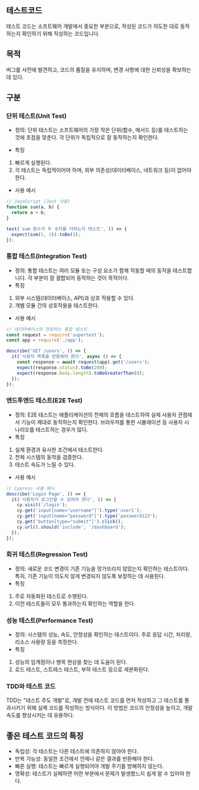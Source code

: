 ## 테스트코드
테스트 코드는 소프트웨어 개발에서 중요한 부분으로, 작성된 코드가 의도한 대로 동작하는지 확인하기 위해 작성하는 코드입니다.

## 목적
버그를 사전에 발견하고, 코드의 품질을 유지하며, 변경 사항에 대한 신뢰성을 확보하는 데 있다.

## 구분
### 단위 테스트(Unit Test)
- 정의: 단위 테스트는 소프트웨어의 가장 작은 단위(함수, 메서드 등)를 테스트하는 것에 초점을 맞춘다. 각 단위가 독립적으로 잘 동작하는지 확인한다.

- 특징
1. 빠르게 실행된다.
2. 각 테스트는 독립적이어야 하며, 외부 의존성(데이터베이스, 네트워크 등)이 없어야 한다.

- 사용 예시
```js
// JavaScript (Jest 사용)
function sum(a, b) {
  return a + b;
}

test('sum 함수가 두 숫자를 더하는지 테스트', () => {
  expect(sum(1, 2)).toBe(3);
});
```

### 통합 테스트(Integration Test)
- 정의: 통합 테스트는 여러 모듈 또는 구성 요소가 함께 작동할 때의 동작을 테스트합니다. 각 부분이 잘 결합되어 동작하는 것이 목적이다.
- 특징
1. 외부 시스템(데이터베이스, API)과 상호 작용할 수 있다.
2. 개별 모듈 간의 상호작용을 테스트한다.

- 사용 예시
```js
// 데이터베이스와 연동하는 통합 테스트
const request = require('supertest');
const app = require('./app');

describe('GET /users', () => {
  it('사용자 목록을 반환해야 한다', async () => {
    const response = await request(app).get('/users');
    expect(response.status).toBe(200);
    expect(response.body.length).toBeGreaterThan(0);
  });
});
```

### 엔드투엔드 테스트(E2E Test)
- 정의: E2E 테스트는 애플리케이션의 전체의 흐름을 테스트하여 실제 사용자 관점에서 기능이 제대로 동작하는지 확인한다. 브라우저를 통한 시뮬레이션 등 사용자 시나리오를 테스트하는 경우가 많다.
- 특징
1. 실제 환경과 유사한 조건에서 테스트한다.
2. 전체 시스템의 동작을 검증한다.
3. 테스트 속도가 느릴 수 있다.

- 사용 예시
```js
// Cypress 사용 예시
describe('Login Page', () => {
  it('사용자가 로그인할 수 있어야 한다', () => {
    cy.visit('/login');
    cy.get('input[name="username"]').type('user1');
    cy.get('input[name="password"]').type('password123');
    cy.get('button[type="submit"]').click();
    cy.url().should('include', '/dashboard');
  });
});
```

### 회귀 테스트(Regression Test)
- 정의: 새로운 코드 변경이 기존 기능을 망가뜨리지 않았는지 확인하는 테스트이다. 특히, 기존 기능이 의도치 않게 변경되지 않도록 보장하는 데 사용된다.
- 특징
1. 주로 자동화된 테스트로 수행된다.
2. 이전 테스트들이 모두 통과하는지 확인하는 역할을 한다.

### 성능 테스트(Performance Test)
- 정의: 시스템의 성능, 속도, 안정성을 확인하는 테스트이다. 주로 응답 시간, 처리량, 리소스 사용량 등을 측정한다.
- 특징
1. 성능의 임계점이나 병목 현상을 찾는 데 도움이 된다.
2. 로드 테스트, 스트레스 테스트, 부하 테스트 등으로 세분화된다.
 
### TDD와 테스트 코드
TDD는 "테스트 주도 개발"로, 개발 전에 테스트 코드를 먼저 작성하고 그 테스트를 통과시키기 위해 실제 코드를 작성하는 방식이다. 이 방법은 코드의 안정성을 높이고, 개발 속도를 향상시키는 데 유용하다.

## 좋은 테스트 코드의 특징
- 독립성: 각 테스트는 다른 테스트에 의존하지 않아야 한다.
- 반복 가능성: 동일한 조건에서 언제나 같은 결과를 반환해야 한다.
- 빠른 실행: 테스트는 빠르게 실행되어야 개발 주기를 방해하지 않는다.
- 명확성: 테스트가 실패하면 어떤 부분에서 문제가 발생했느지 쉽게 알 수 있어야 한다.
